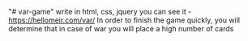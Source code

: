 "# var-game" 
write in html, css, jquery
you can see it - https://hellomeir.com/var/
In order to finish the game quickly, you will determine that in case of war you will place a high number of cards
